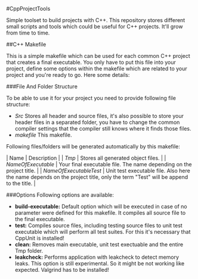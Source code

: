 #CppProjectTools

Simple toolset to build projects with C++. This repository stores different small scripts and tools which
could be useful for C++ projects. It'll grow from time to time.

##C++ Makefile

This is a simple makefile which can be used for each common C++ project that creates a final executable.
You only have to put this file into your project, define some options within the makefile which are related
to your project and you're ready to go. Here some details:

###File And Folder Structure

To be able to use it for your project you need to provide following file structure:
* *Src* Stores all header and source files, it's also possible to store your header files in a separated folder, you have to change the common compiler settings that the compiler still knows where it finds those files.
* *makefile* This makefile.

Following files/folders will be generated automatically by this makefile:

| Name | Description |
| *Tmp* | Stores all generated object files. |
| *NameOfExecutable* | Your final executable file. The name depending on the project title. |
| *NameOfExecutableTest* | Unit test executable file. Also here the name depends on the project title, only the term "Test" will be append to the title. |
                           
###Options
Following options are available:
* **build-executable:** Default option which will be executed in case of no parameter were defined for this makefile. It compiles all source file to the final executable.
* **test:** Compiles source files, including testing source files to unit test executable which will perform all test suites. For this it's necessary that CppUnit is installed!
* **clean:** Removes main executable, unit test exectuable and the entire Tmp folder.
* **leakcheck:** Performs application with leakcheck to detect memory leaks. This option is still experimental. So it might be not working like expected. Valgrind has to be installed!